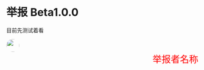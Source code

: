 <meta name="referrer" content="no-referrer" />
<style type="text/css" media="screen">
.round_icon{
  width: 34px;
  height: 34px;
  display: flex;
  border-radius: 50%;
  align-items: center;
  justify-content: center;
  overflow: hidden;

  float:left;
}
</style>


# 举报 Beta1.0.0

目前先测试着看


<img src="https://i2.hdslb.com/bfs/face/7899638a48e4b906a5e435552c02548fc31b3318.jpg" class="round_icon"  alt="">
<font size="5" face="arial" color="red" style="float:right">举报者名称</font>





